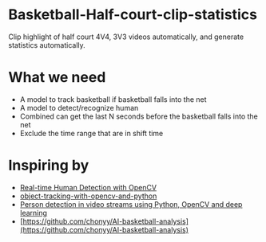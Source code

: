 # Basketball-Half-court-clip-statistics
Clip highlight of half court 4V4, 3V3 videos automatically, and generate statistics automatically.

# What we need
* A model to track basketball if basketball falls into the net
* A model to detect/recognize human
* Combined can get the last N seconds before the basketball falls into the net
* Exclude the time range that are in shift time

# Inspiring by
* [Real-time Human Detection with OpenCV](https://thedatafrog.com/en/articles/human-detection-video/)
* [object-tracking-with-opencv-and-python](https://pysource.com/2021/01/28/object-tracking-with-opencv-and-python/)
* [Person detection in video streams using Python, OpenCV and deep learning](https://www.tensorscience.com/object-recognition/person-detection-in-video-streams-using-python-opencv-and-deep-learning)
* [https://github.com/chonyy/AI-basketball-analysis](https://github.com/chonyy/AI-basketball-analysis)
